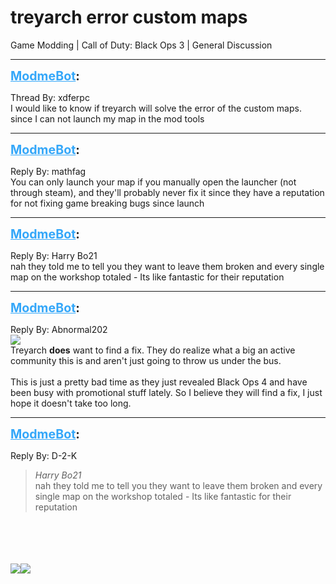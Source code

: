 # treyarch error custom maps
Game Modding | Call of Duty: Black Ops 3 | General Discussion

---
<strong style="font-size: 1.4em;"><span style="text-decoration: underline;text-decoration-color: #34a7f9;"><span style="color:#34a7f9;">ModmeBot</span></span>:</strong>

<p>Thread By: xdferpc<br />I would like to know if treyarch will solve the error of the custom maps.<br />since I can not launch my map in the mod tools</p>

---
<strong style="font-size: 1.4em;"><span style="text-decoration: underline;text-decoration-color: #34a7f9;"><span style="color:#34a7f9;">ModmeBot</span></span>:</strong>

<p>Reply By: mathfag<br />You can only launch your map if you manually open the launcher (not through steam), and they&#39;ll probably never fix it since they have a reputation for not fixing game breaking bugs since launch</p>

---
<strong style="font-size: 1.4em;"><span style="text-decoration: underline;text-decoration-color: #34a7f9;"><span style="color:#34a7f9;">ModmeBot</span></span>:</strong>

<p>Reply By: Harry Bo21<br />nah they told me to tell you they want to leave them broken and every single map on the workshop totaled - Its like fantastic for their reputation</p>

---
<strong style="font-size: 1.4em;"><span style="text-decoration: underline;text-decoration-color: #34a7f9;"><span style="color:#34a7f9;">ModmeBot</span></span>:</strong>

<p>Reply By: Abnormal202<br /><img style="max-width: 500px;" src="https://imgur.com/Ga351l5.png"><br />Treyarch <strong>does</strong> want to find a fix. They do realize what a big an active community this is and aren&#39;t just going to throw us under the bus.<br /> <br />This is just a pretty bad time as they just revealed Black Ops 4 and have been busy with promotional stuff lately. So I believe they will find a fix, I just hope it doesn&#39;t take too long.</p>

---
<strong style="font-size: 1.4em;"><span style="text-decoration: underline;text-decoration-color: #34a7f9;"><span style="color:#34a7f9;">ModmeBot</span></span>:</strong>

<p>Reply By: D-2-K<br /><blockquote><em>Harry Bo21</em><br />nah they told me to tell you they want to leave them broken and every single map on the workshop totaled - Its like fantastic for their reputation</blockquote><br /> <br /> <br /> <br /><img style="max-width: 500px;" src="http://aviacreations.com/modme/emoticons/grin.png"><img style="max-width: 500px;" src="http://aviacreations.com/modme/emoticons/silly.png"></p>
